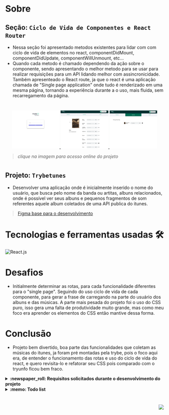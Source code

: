 # Sobre

## Seção: `Ciclo de Vida de Componentes e React Router`
- Nessa seção foi apresentado metodos existentes para lidar com com ciclo de vida de elementos no react, componentDidMount, componentDidUpdate, componentWillUnmount, etc...
- Quando cada metodo é chamado dependendo da ação sobre o componente, sendo apresentando o melhor metodo para se usar para realizar requisições para um API lidando melhor com assincronicidade. Também apresenteado o React route, ja que o react é uma aplicação chamada de "Single page application" onde tudo é renderizado em uma mesma página, tornando a experiência durante a o uso, mais fluida, sem recarregamento da página.
#
<div align="center">
  <a href="https://davidrogger.github.io/trybe-project-trybetunes">
    <img width="30%" src="./readme-imgs/project_trybetunes_top.webp">
    <img width="30%" src="./readme-imgs/project_trybetunes_mid.webp">
    <img width="30%" src="./readme-imgs/project_trybetunes_bottom.webp">
  </a>
</div>

>*clique na imagem para acesso online do projeto*
#
## Projeto: `Trybetunes`
- Desenvolver uma aplicação onde é inicialmente inserido o nome do usuário, que busca pelo nome da banda ou artitas, albuns relacionados, onde é possível ver seus albuns e pequenos fragmentos de som referentes aquele album coletados de uma API publica do itunes.
>[Figma base para o desenvolvimento](https://www.figma.com/file/BDQgAJvOe4KNUjmrYh5t68/TrybeTunes-Figma?node-id=0%3A1)

# Tecnologias e ferramentas usadas 🛠

![React.js](https://img.shields.io/badge/-React.js-61DAFB?style=flat-square&logo=react&logoColor=ffffff)


# Desafios

- Initialmente determinar as rotas, para cada funcionalidade diferentes para o "single page". Seguindo do uso ciclo de vida de cada componente, para gerar a frase de carregando na parte do usuário dos albuns e das músicas. A parte mais pesada do projeto foi o uso do CSS puro, isso gera uma falta de produtividade muito grande, mas como meu foco era aprender os elementos do CSS então mantive dessa forma.

# Conclusão

- Projeto bem divertido, boa parte das funcionalidades que coletam as músicas do itunes, ja foram pré montadas pela trybe, pois o foco aqui era, de entender o funcionamento das rotas e uso do ciclo de vida do react, e quero revisita-lo e refatorar seu CSS pois comparado com o tryunfo ficou bem fraco.

</details>

<details>
  <summary>
    <strong>
      :newspaper_roll: Requisitos solicitados durante o desenvolvimento do projeto
    </strong>
  </summary>

 
### Requisitos
*Nome* | *Avaliação*
--- | :---:
1 - Crie as rotas necessárias para a aplicação | :heavy_check_mark:
2 - Crie um formulário para identificação | :heavy_check_mark:
3 - Crie um componente de cabeçalho | :heavy_check_mark:
4 - Crie os links de navegação no cabeçalho | :heavy_check_mark:
5 - Crie o formulário para pesquisar artistas | :heavy_check_mark:
6 - Faça a requisição para pesquisar artistas | :heavy_check_mark:
7 - Crie a lista de músicas do álbum selecionado | :heavy_check_mark:
8 - Crie o mecanismo para adicionar músicas na lista de músicas favoritas | :heavy_check_mark:
9 - Faça a requisição para recuperar as músicas favoritas ao entrar na página do Álbum | :heavy_check_mark:
10 - Faça a requisição para recuperar as músicas favoritas e atualizar a lista após favoritar uma música | :heavy_check_mark:
11 - Crie o mecanismo para remover músicas na lista de músicas favoritas | :heavy_check_mark:
12 - Crie a lista de músicas favoritas | :heavy_check_mark:
13 - Crie a exibição de perfil| :heavy_check_mark:
14 - Crie o formulário de edição de perfil | :heavy_check_mark:



</details>

<details>
  <summary>
    <strong>
      :memo: Todo list
    </strong>
  </summary>

  - [x] - ~~Criar aplicação com base nos requisitos da trybe.~~ ![data](https://badgen.net/badge/delivery/09-03-2022/green)
  - [x] - Revisar Estilo dos elementos com base no figma. ![data](https://badgen.net/badge/progress/20-01-2023/green)
  - [ ] - Desenvolver testes automatizados.
  - [ ] - Adaptar elementos da aplicação para mobile.

</details>

#

<div align="right">
  <img src="https://badgen.net/badge/last%20update/20-01-2023/blue">
</div>
